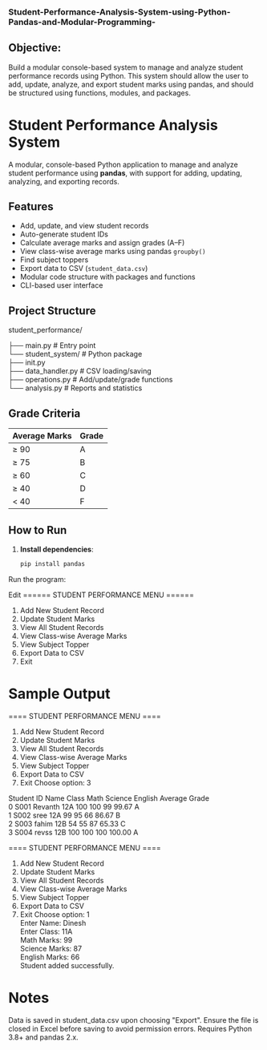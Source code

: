 ### Student-Performance-Analysis-System-using-Python-Pandas-and-Modular-Programming-
## Objective:
Build a modular console-based system to manage and analyze student performance 
records using Python. This system should allow the user to add, update, analyze, and 
export student marks using pandas, and should be structured using functions, 
modules, and packages.


# Student Performance Analysis System

A modular, console-based Python application to manage and analyze student performance using **pandas**, with support for adding, updating, analyzing, and exporting records.


## Features

- Add, update, and view student records
- Auto-generate student IDs
- Calculate average marks and assign grades (A–F)
- View class-wise average marks using pandas `groupby()`
- Find subject toppers
- Export data to CSV (`student_data.csv`)
- Modular code structure with packages and functions
- CLI-based user interface

## Project Structure

student_performance/

├── main.py # Entry point    
└── student_system/ # Python package   
├── init.py    
├── data_handler.py # CSV loading/saving  
├── operations.py # Add/update/grade functions  
└── analysis.py # Reports and statistics

## Grade Criteria

| Average Marks | Grade |
|---------------|-------|
| ≥ 90          | A     |
| ≥ 75          | B     |
| ≥ 60          | C     |
| ≥ 40          | D     |
| < 40          | F     |


##  How to Run

1. **Install dependencies**:
   ```bash
   pip install pandas
Run the program:

Edit
====== STUDENT PERFORMANCE MENU ======
1. Add New Student Record
2. Update Student Marks
3. View All Student Records
4. View Class-wise Average Marks
5. View Subject Topper
6. Export Data to CSV
7. Exit
# Sample Output
==== STUDENT PERFORMANCE MENU ====
1. Add New Student Record
2. Update Student Marks
3. View All Student Records
4. View Class-wise Average Marks
5. View Subject Topper
6. Export Data to CSV
7. Exit
Choose option: 3

  Student ID     Name Class  Math  Science  English  Average Grade  
0       S001  Revanth   12A   100      100       99    99.67     A  
1       S002     sree   12A    99       95       66    86.67     B  
2       S003    fahim   12B    54       55       87    65.33     C  
3       S004    revss   12B   100      100      100   100.00     A  

==== STUDENT PERFORMANCE MENU ====
1. Add New Student Record
2. Update Student Marks
3. View All Student Records
4. View Class-wise Average Marks
5. View Subject Topper
6. Export Data to CSV
7. Exit
Choose option: 1  
Enter Name: Dinesh  
Enter Class: 11A  
Math Marks: 99  
Science Marks: 87  
English Marks: 66  
Student added successfully.

# Notes
Data is saved in student_data.csv upon choosing "Export".
Ensure the file is closed in Excel before saving to avoid permission errors.
Requires Python 3.8+ and pandas 2.x.
